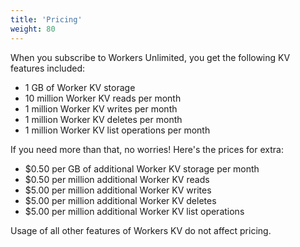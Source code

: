 ```yaml
---
title: 'Pricing'
weight: 80
---
```


When you subscribe to Workers Unlimited, you get the following KV features
included:

- 1 GB of Worker KV storage
- 10 million Worker KV reads per month
- 1 million Worker KV writes per month
- 1 million Worker KV deletes per month
- 1 million Worker KV list operations per month

If you need more than that, no worries! Here's the prices for extra:

- \$0.50 per GB of additional Worker KV storage per month
- \$0.50 per million additional Worker KV reads
- \$5.00 per million additional Worker KV writes
- \$5.00 per million additional Worker KV deletes
- \$5.00 per million additional Worker KV list operations

Usage of all other features of Workers KV do not affect pricing.
